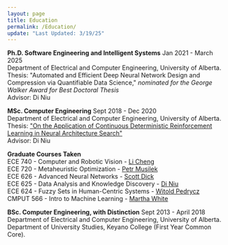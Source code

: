 ```yaml
---
layout: page
title: Education
permalink: /Education/
update: "Last Updated: 3/19/25"
---
```


**Ph.D. Software Engineering and Intelligent Systems** Jan 2021 - March 2025 <br>
Department of Electrical and Computer Engineering, University of Alberta. <br>
Thesis: "Automated and Efficient Deep Neural Network Design and Compression via Quantifiable Data Science," *nominated for the George Walker Award for Best Doctoral Thesis*<br> 
Advisor: Di Niu

**MSc. Computer Engineering** Sept 2018 - Dec 2020 <br>
Department of Electrical and Computer Engineering, University of Alberta. <br>
Thesis: <a href="https://era.library.ualberta.ca/items/b3759c2a-c5ff-470a-9b66-09f2efbd8263"> "On the Application of Continuous Deterministic Reinforcement Learning in Neural Architecture Search"</a> <br>
Advisor: Di Niu

**Graduate Courses Taken** <br>
ECE 740 - Computer and Robotic Vision - <a href="https://www.ece.ualberta.ca/~lcheng5/">Li Cheng</a><br>
ECE 720 - Metaheuristic Optimization - <a href="https://apps.ualberta.ca/directory/person/pmusilek">Petr Musilek</a><br>
ECE 626 - Advanced Neural Networks - <a href="http://www.ece.ualberta.ca/~dick/">Scott Dick</a><br>
ECE 625 - Data Analysis and Knowledge Discovery - <a href="https://sites.ualberta.ca/~dniu/Homepage/Home.html">Di Niu</a><br>
ECE 624 - Fuzzy Sets in Human-Centric Systems - <a href="https://apps.ualberta.ca/directory/person/wpedrycz">Witold Pedrycz</a><br>
CMPUT 566 - Intro to Machine Learning - <a href="https://webdocs.cs.ualberta.ca/~whitem/">Martha White</a>

**BSc. Computer Engineering, with Distinction** Sept 2013 - April 2018 <br>
Department of Electrical and Computer Engineering, University of Alberta. <br>
Department of University Studies, Keyano College (First Year Common Core).
